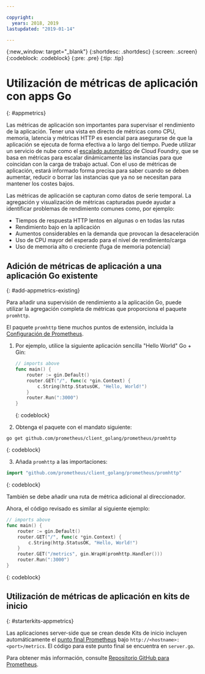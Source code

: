 ```yaml
---

copyright:
  years: 2018, 2019
lastupdated: "2019-01-14"

---
```


{:new_window: target="_blank"}
{:shortdesc: .shortdesc}
{:screen: .screen}
{:codeblock: .codeblock}
{:pre: .pre}
{:tip: .tip}

# Utilización de métricas de aplicación con apps Go
{: #appmetrics}

Las métricas de aplicación son importantes para supervisar el rendimiento de la aplicación. Tener una vista en directo de métricas como CPU, memoria, latencia y métricas HTTP es esencial para asegurarse de que la aplicación se ejecuta de forma efectiva a lo largo del tiempo. Puede utilizar un servicio de nube como el [escalado automático](/docs/services/Auto-Scaling/index.html) de Cloud Foundry, que se basa en métricas para escalar dinámicamente las instancias para que coincidan con la carga de trabajo actual. Con el uso de métricas de aplicación, estará informado forma precisa para saber cuando se deben aumentar, reducir o borrar las instancias que ya no se necesitan para mantener los costes bajos.

Las métricas de aplicación se capturan como datos de serie temporal. La agregación y visualización de métricas capturadas puede ayudar a identificar problemas de rendimiento comunes como, por ejemplo:

* Tiempos de respuesta HTTP lentos en algunas o en todas las rutas
* Rendimiento bajo en la aplicación
* Aumentos considerables en la demanda que provocan la desaceleración
* Uso de CPU mayor del esperado para el nivel de rendimiento/carga
* Uso de memoria alto o creciente (fuga de memoria potencial)

## Adición de métricas de aplicación a una aplicación Go existente
{: #add-appmetrics-existing}

Para añadir una supervisión de rendimiento a la aplicación Go, puede utilizar la agregación completa de métricas que proporciona el paquete `promhttp`.

El paquete `promhttp` tiene muchos puntos de extensión, incluida la [Configuración de Prometheus](https://github.com/prometheus/client_golang).

1. Por ejemplo, utilice la siguiente aplicación sencilla "Hello World" Go + Gin:
    ```go
    // imports above
    func main() {
        router := gin.Default()
        router.GET("/", func(c *gin.Context) {
            c.String(http.StatusOK, "Hello, World!")
        }
        router.Run(":3000")
    }
    ```
    {: codeblock}

2. Obtenga el paquete con el mandato siguiente:
  ```
  go get github.com/prometheus/client_golang/prometheus/promhttp
  ```
  {: codeblock}

3. Añada `promhttp` a las importaciones:
  ```go
  import "github.com/prometheus/client_golang/prometheus/promhttp"
  ```
  {: codeblock}

  También se debe añadir una ruta de métrica adicional al direccionador.

  Ahora, el código revisado es similar al siguiente ejemplo:
  ```go
  // imports above
  func main() {
      router := gin.Default()
      router.GET("/", func(c *gin.Context) {
          c.String(http.StatusOK, "Hello, World!")
      }
      router.GET("/metrics", gin.WrapH(promhttp.Handler()))
      router.Run(":3000")
  }
  ```
  {: codeblock}

## Utilización de métricas de aplicación en kits de inicio
{: #starterkits-appmetrics}

Las aplicaciones server-side que se crean desde Kits de inicio incluyen automáticamente el [punto final Prometheus](https://prometheus.io/) bajo `http://<hostname>:<port>/metrics`. El código para este punto final se encuentra en `server.go`.

Para obtener más información, consulte [Repositorio GitHub para Prometheus](https://github.com/prometheus/client_golang/).
